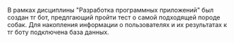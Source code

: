 В рамках дисциплины "Разработка программных приложений" был создан тг бот, предлгающий пройти тест о самой подходящей породе собак.
Для накопления информации о пользователях и их результатах к тг боту подключена база данных.
